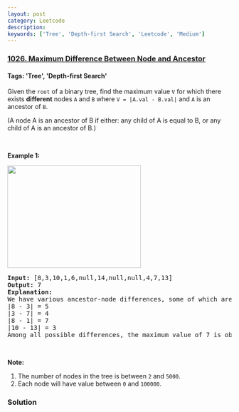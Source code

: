 ```yaml
---
layout: post
category: Leetcode
description: 
keywords: ['Tree', 'Depth-first Search', 'Leetcode', 'Medium']
---
```

### [1026. Maximum Difference Between Node and Ancestor](https://leetcode.com/problems/maximum-difference-between-node-and-ancestor)

#### Tags: 'Tree', 'Depth-first Search'

<div class="content__u3I1 question-content__JfgR"><div><p>Given the <code>root</code> of a binary tree, find the maximum value <code>V</code> for which there exists <strong>different</strong> nodes <code>A</code> and <code>B</code> where <code>V = |A.val - B.val|</code> and <code>A</code> is an ancestor of <code>B</code>.</p>
<p>(A node A is an ancestor of B if either: any child of A is equal to B, or any child of A is an ancestor of B.)</p>
<p> </p>
<p><strong>Example 1:</strong></p>
<p><img alt="" src="https://assets.leetcode.com/uploads/2019/09/09/2whqcep.jpg" style="height: 230px; width: 300px;"/></p>
<pre><strong>Input: </strong><span id="example-input-1-1">[8,3,10,1,6,null,14,null,null,4,7,13]</span>
<strong>Output: </strong><span id="example-output-1">7</span>
<strong>Explanation: </strong>
We have various ancestor-node differences, some of which are given below :
|8 - 3| = 5
|3 - 7| = 4
|8 - 1| = 7
|10 - 13| = 3
Among all possible differences, the maximum value of 7 is obtained by |8 - 1| = 7.
</pre>
<p> </p>
<p><strong>Note:</strong></p>
<ol>
<li>The number of nodes in the tree is between <code>2</code> and <code>5000</code>.</li>
<li>Each node will have value between <code>0</code> and <code>100000</code>.</li>
</ol>
</div></div>

### Solution
